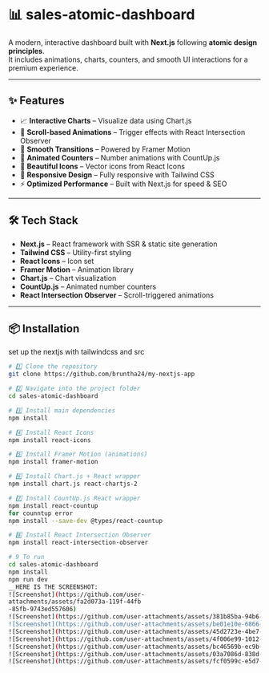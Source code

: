 # 📊 sales-atomic-dashboard

A modern, interactive dashboard built with **Next.js** following **atomic design principles**.  
It includes animations, charts, counters, and smooth UI interactions for a premium experience.

---

## ✨ Features

- 📈 **Interactive Charts** – Visualize data using Chart.js
- 🎯 **Scroll-based Animations** – Trigger effects with React Intersection Observer
- 💫 **Smooth Transitions** – Powered by Framer Motion
- 🔢 **Animated Counters** – Number animations with CountUp.js
- 🎨 **Beautiful Icons** – Vector icons from React Icons
- 📱 **Responsive Design** – Fully responsive with Tailwind CSS
- ⚡ **Optimized Performance** – Built with Next.js for speed & SEO

---

## 🛠 Tech Stack

- **Next.js** – React framework with SSR & static site generation
- **Tailwind CSS** – Utility-first styling
- **React Icons** – Icon set
- **Framer Motion** – Animation library
- **Chart.js** – Chart visualization
- **CountUp.js** – Animated number counters
- **React Intersection Observer** – Scroll-triggered animations

---

## 📦 Installation
set up the nextjs with tailwindcss and src
```bash
# 1️⃣ Clone the repository
git clone https://github.com/bruntha24/my-nextjs-app

# 2️⃣ Navigate into the project folder
cd sales-atomic-dashboard

# 3️⃣ Install main dependencies
npm install

# 4️⃣ Install React Icons
npm install react-icons

# 5️⃣ Install Framer Motion (animations)
npm install framer-motion

# 6️⃣ Install Chart.js + React wrapper
npm install chart.js react-chartjs-2

# 7️⃣ Install CountUp.js React wrapper
npm install react-countup
for counntup error
npm install --save-dev @types/react-countup

# 8️⃣ Install React Intersection Observer
npm install react-intersection-observer

# 9 To run
cd sales-atomic-dashboard
npm install
npm run dev
__HERE IS THE SCREENSHOT:
![Screenshot](https://github.com/user-
attachments/assets/fa2d073a-119f-44fb
-85fb-9743ed557606) 
![Screenshot](https://github.com/user-attachments/assets/381b85ba-94b6-4715-b095-1f7d21dcbbfc")
![Screenshot](https://github.com/user-attachments/assets/be01e10e-6866-4989-b05b-f630e20f4f6f")
![Screenshot](https://github.com/user-attachments/assets/45d2723e-4be7-4c2c-980d-b80a3bdf804c)
![Screenshot](https://github.com/user-attachments/assets/4f006e99-1012-4237-aca5-6943e378ae4c)
![Screenshot](https://github.com/user-attachments/assets/bc46569b-ec9b-43b8-a34c-8967dc49a250)
![Screenshot](https://github.com/user-attachments/assets/03a7086d-838d-433d-9846-828a97c0e19c)
![Screenshot](https://github.com/user-attachments/assets/fcf0599c-e5d7-42ef-8c30-4d1e7527909d)
